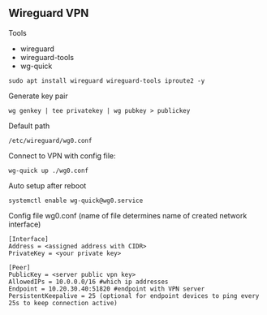 ## Wireguard VPN
Tools 

- wireguard
- wireguard-tools
- wg-quick

```
sudo apt install wireguard wireguard-tools iproute2 -y
```

Generate key pair
```
wg genkey | tee privatekey | wg pubkey > publickey
```

Default path
```
/etc/wireguard/wg0.conf
```

Connect to VPN with config file:
```
wg-quick up ./wg0.conf
```

Auto setup after reboot
```
systemctl enable wg-quick@wg0.service
```


Config file wg0.conf (name of file determines name of created network interface)
```
[Interface]
Address = <assigned address with CIDR>
PrivateKey = <your private key>

[Peer]
PublicKey = <server public vpn key>
AllowedIPs = 10.0.0.0/16 #which ip addresses
Endpoint = 10.20.30.40:51820 #endpoint with VPN server
PersistentKeepalive = 25 (optional for endpoint devices to ping every 25s to keep connection active)
```

